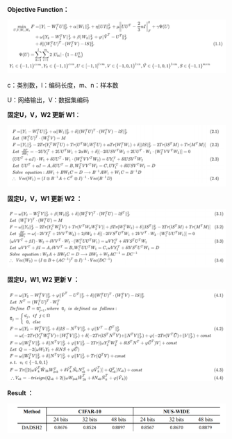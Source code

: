 **Objective Function：**

<img src=".\objective.png" style="zoom:70%;" />

c：类别数，l：编码长度，m、n：样本数

U：网络输出，V：数据集编码

**固定U，V，W2 更新 W1**：

<img src=".\updateW1.png" style="zoom:80%;" />

**固定U，V，W1 更新 W2 ：**

<img src=".\updateW2.png" style="zoom:80%;" />

**固定U，W1, W2 更新 V ：**

<img src=".\updateV.png" style="zoom:80%;" />



**Result ：**

<img src=".\result.png" style="zoom:60%;" />
